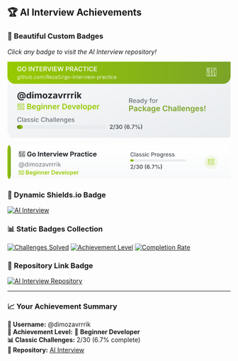 ## 🏆 AI Interview Achievements

### 🎨 Beautiful Custom Badges
*Click any badge to visit the AI Interview repository!*

<!-- Full-size Card Badge - Clickable -->
[![AI Interview Achievement Card](https://raw.githubusercontent.com/RezaSi/go-interview-practice/main/badges/dimozavrrrik.svg)](https://github.com/RezaSi/go-interview-practice)

<!-- Compact Horizontal Badge - Clickable -->
[![AI Interview Compact](https://raw.githubusercontent.com/RezaSi/go-interview-practice/main/badges/dimozavrrrik_compact.svg)](https://github.com/RezaSi/go-interview-practice)

### 🔄 Dynamic Shields.io Badge
<!-- Dynamic Badge (auto-updates) -->
[![AI Interview](https://img.shields.io/endpoint?url=https://raw.githubusercontent.com/RezaSi/go-interview-practice/main/badges/dimozavrrrik.json&style=for-the-badge&logo=go&logoColor=white)](https://github.com/RezaSi/go-interview-practice)

### 📊 Static Badges Collection
[![Challenges Solved](https://img.shields.io/badge/Go_Challenges-2%2F30-brightgreen?style=for-the-badge&logo=go&logoColor=white)](https://github.com/RezaSi/go-interview-practice)
[![Achievement Level](https://img.shields.io/badge/Level-🌱_Beginner-97ca00?style=for-the-badge&logo=trophy&logoColor=white)](https://github.com/RezaSi/go-interview-practice)
[![Completion Rate](https://img.shields.io/badge/Completion-6.7%25-97ca00?style=for-the-badge&logo=checkmarx&logoColor=white)](https://github.com/RezaSi/go-interview-practice)


### 🔗 Repository Link Badge
[![AI Interview Repository](https://img.shields.io/badge/View_Repository-Go_Interview_Practice-blue?style=for-the-badge&logo=github&logoColor=white)](https://github.com/RezaSi/go-interview-practice)

---

### 📈 Your Achievement Summary

**👤 Username:** @dimozavrrrik  
**🏅 Achievement Level:** 🌱 **Beginner Developer**  
**📊 Classic Challenges:** 2/30 (6.7% complete)  
**🔗 Repository:** [AI Interview](https://github.com/RezaSi/go-interview-practice)  
